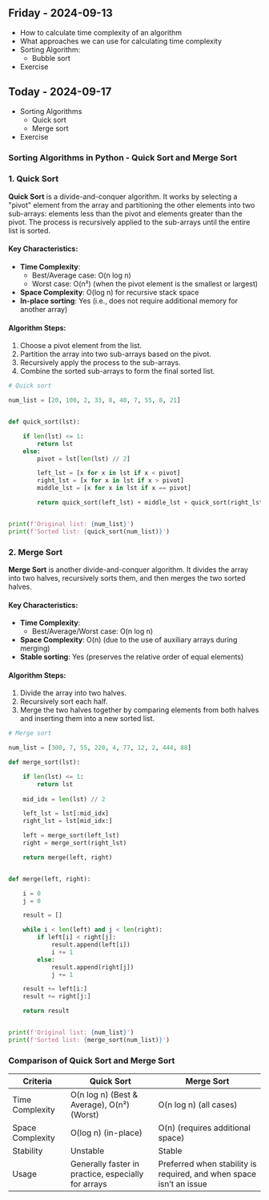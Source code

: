 ## Friday - 2024-09-13

* How to calculate time complexity of an algorithm
* What approaches we can use for calculating time complexity
* Sorting Algorithm:
    - Bubble sort
* Exercise

## Today - 2024-09-17

* Sorting Algorithms
    - Quick sort
    - Merge sort
* Exercise


### Sorting Algorithms in Python - Quick Sort and Merge Sort

### 1. Quick Sort
**Quick Sort** is a divide-and-conquer algorithm. It works by selecting a "pivot" element from the array and partitioning the other elements into two sub-arrays: elements less than the pivot and elements greater than the pivot. The process is recursively applied to the sub-arrays until the entire list is sorted.

#### Key Characteristics:
- **Time Complexity**: 
  - Best/Average case: O(n log n)
  - Worst case: O(n²) (when the pivot element is the smallest or largest)
- **Space Complexity**: O(log n) for recursive stack space
- **In-place sorting**: Yes (i.e., does not require additional memory for another array)


#### Algorithm Steps:
1. Choose a pivot element from the list.
2. Partition the array into two sub-arrays based on the pivot.
3. Recursively apply the process to the sub-arrays.
4. Combine the sorted sub-arrays to form the final sorted list.

```python
# Quick sort

num_list = [20, 100, 2, 33, 8, 40, 7, 55, 8, 21]


def quick_sort(lst):

    if len(lst) <= 1:
        return lst
    else:
        pivot = lst[len(lst) // 2]

        left_lst = [x for x in lst if x < pivot]
        right_lst = [x for x in lst if x > pivot]
        middle_lst = [x for x in lst if x == pivot]

        return quick_sort(left_lst) + middle_lst + quick_sort(right_lst)


print(f'Original list: {num_list}')
print(f'Sorted list: {quick_sort(num_list)}')
```

### 2. Merge Sort
**Merge Sort** is another divide-and-conquer algorithm. It divides the array into two halves, recursively sorts them, and then merges the two sorted halves.

#### Key Characteristics:
- **Time Complexity**: 
  - Best/Average/Worst case: O(n log n)
- **Space Complexity**: O(n) (due to the use of auxiliary arrays during merging)
- **Stable sorting**: Yes (preserves the relative order of equal elements)

#### Algorithm Steps:
1. Divide the array into two halves.
2. Recursively sort each half.
3. Merge the two halves together by comparing elements from both halves and inserting them into a new sorted list.

```python
# Merge sort

num_list = [300, 7, 55, 220, 4, 77, 12, 2, 444, 88]

def merge_sort(lst):

    if len(lst) <= 1:
        return lst
    
    mid_idx = len(lst) // 2

    left_lst = lst[:mid_idx]
    right_lst = lst[mid_idx:]

    left = merge_sort(left_lst)
    right = merge_sort(right_lst)

    return merge(left, right)


def merge(left, right):

    i = 0
    j = 0

    result = []

    while i < len(left) and j < len(right):
        if left[i] < right[j]:
            result.append(left[i])
            i += 1
        else:
            result.append(right[j])
            j += 1

    result += left[i:]
    result += right[j:]

    return result


print(f'Original list: {num_list}')
print(f'Sorted list: {merge_sort(num_list)}')
```


### Comparison of Quick Sort and Merge Sort

| Criteria             | Quick Sort                        | Merge Sort                        |
|----------------------|-----------------------------------|-----------------------------------|
| Time Complexity       | O(n log n) (Best & Average), O(n²) (Worst) | O(n log n) (all cases)            |
| Space Complexity      | O(log n) (in-place)              | O(n) (requires additional space)  |
| Stability             | Unstable                         | Stable                            |
| Usage                 | Generally faster in practice, especially for arrays | Preferred when stability is required, and when space isn’t an issue |
